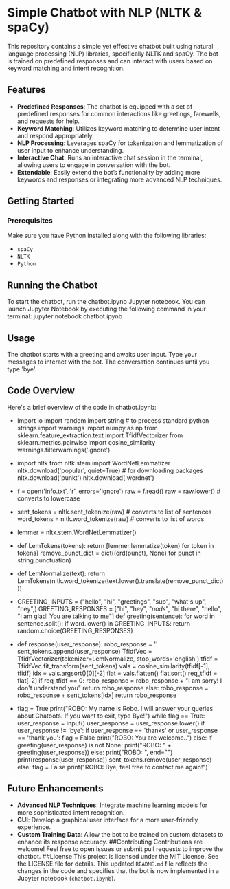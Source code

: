 # Simple Chatbot with NLP (NLTK & spaCy)

This repository contains a simple yet effective chatbot built using natural language processing (NLP) libraries, specifically NLTK and spaCy. The bot is trained on predefined responses and can interact with users based on keyword matching and intent recognition.

## Features

- **Predefined Responses**: The chatbot is equipped with a set of predefined responses for common interactions like greetings, farewells, and requests for help.
- **Keyword Matching**: Utilizes keyword matching to determine user intent and respond appropriately.
- **NLP Processing**: Leverages spaCy for tokenization and lemmatization of user input to enhance understanding.
- **Interactive Chat**: Runs an interactive chat session in the terminal, allowing users to engage in conversation with the bot.
- **Extendable**: Easily extend the bot’s functionality by adding more keywords and responses or integrating more advanced NLP techniques.

## Getting Started

### Prerequisites

Make sure you have Python installed along with the following libraries:

- `spaCy`
- `NLTK`
- `Python`

## Running the Chatbot
To start the chatbot, run the chatbot.ipynb Jupyter notebook. You can launch Jupyter Notebook by executing the following command in your terminal:
jupyter notebook chatbot.ipynb

## Usage
The chatbot starts with a greeting and awaits user input. Type your messages to interact with the bot. The conversation continues until you type 'bye'.

## Code Overview
Here's a brief overview of the code in chatbot.ipynb:
- import io
import random
import string  # to process standard python strings
import warnings
import numpy as np
from sklearn.feature_extraction.text import TfidfVectorizer
from sklearn.metrics.pairwise import cosine_similarity
warnings.filterwarnings('ignore')

- import nltk
from nltk.stem import WordNetLemmatizer
nltk.download('popular', quiet=True) # for downloading packages
nltk.download('punkt')
nltk.download('wordnet')

- f = open('info.txt', 'r', errors='ignore')
raw = f.read()
raw = raw.lower()  # converts to lowercase

- sent_tokens = nltk.sent_tokenize(raw)  # converts to list of sentences
word_tokens = nltk.word_tokenize(raw)  # converts to list of words

- lemmer = nltk.stem.WordNetLemmatizer()
- def LemTokens(tokens):
    return [lemmer.lemmatize(token) for token in tokens]
remove_punct_dict = dict((ord(punct), None) for punct in string.punctuation)

- def LemNormalize(text):
    return LemTokens(nltk.word_tokenize(text.lower().translate(remove_punct_dict)))

- GREETING_INPUTS = ("hello", "hi", "greetings", "sup", "what's up", "hey",)
GREETING_RESPONSES = ["hi", "hey", "*nods*", "hi there", "hello", "I am glad! You are talking to me"]
def greeting(sentence):
    for word in sentence.split():
        if word.lower() in GREETING_INPUTS:
            return random.choice(GREETING_RESPONSES)

- def response(user_response):
    robo_response = ''
    sent_tokens.append(user_response)
    TfidfVec = TfidfVectorizer(tokenizer=LemNormalize, stop_words='english')
    tfidf = TfidfVec.fit_transform(sent_tokens)
    vals = cosine_similarity(tfidf[-1], tfidf)
    idx = vals.argsort()[0][-2]
    flat = vals.flatten()
    flat.sort()
    req_tfidf = flat[-2]
    if req_tfidf == 0:
        robo_response = robo_response + "I am sorry! I don't understand you"
        return robo_response
    else:
        robo_response = robo_response + sent_tokens[idx]
        return robo_response

- flag = True
print("ROBO: My name is Robo. I will answer your queries about Chatbots. If you want to exit, type Bye!")
while flag == True:
    user_response = input()
    user_response = user_response.lower()
    if user_response != 'bye':
        if user_response == 'thanks' or user_response == 'thank you':
            flag = False
            print("ROBO: You are welcome..")
        else:
            if greeting(user_response) is not None:
                print("ROBO: " + greeting(user_response))
            else:
                print("ROBO: ", end="")
                print(response(user_response))
                sent_tokens.remove(user_response)
    else:
        flag = False
        print("ROBO: Bye, feel free to contact me again!")

## Future Enhancements
- **Advanced NLP Techniques**: Integrate machine learning models for more sophisticated intent recognition.
- **GUI**: Develop a graphical user interface for a more user-friendly experience.
- **Custom Training Data**: Allow the bot to be trained on custom datasets to enhance its response accuracy.
##Contributing
Contributions are welcome! Feel free to open issues or submit pull requests to improve the chatbot.
##License
This project is licensed under the MIT License. See the LICENSE file for details.
This updated `README.md` file reflects the changes in the code and specifies that the bot is now implemented in a Jupyter notebook (`chatbot.ipynb`).


